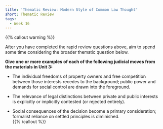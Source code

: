 ```yaml
---
title: 'Thematic Review: Modern Style of Common Law Thought'
short: Thematic Review
tags:
  - Week 16
---
```


{{% callout warning %}} 

After you have completed the rapid review questions above, aim to spend some time considering the broader thematic question below.

**Give one or more examples of each of the following judicial moves from the materials in Unit 3:**

- The individual freedoms of property owners and free competition between those interests recedes to the background; public power and demands for social control are drawn into the foreground.

- The relevance of legal distinctions between private and public interests  is explicitly or implicitly contested (or rejected entirely).

- Social consequences of the decision become a primary consideration; formalist reliance on settled principles is diminished.  
{{% /callout %}}
